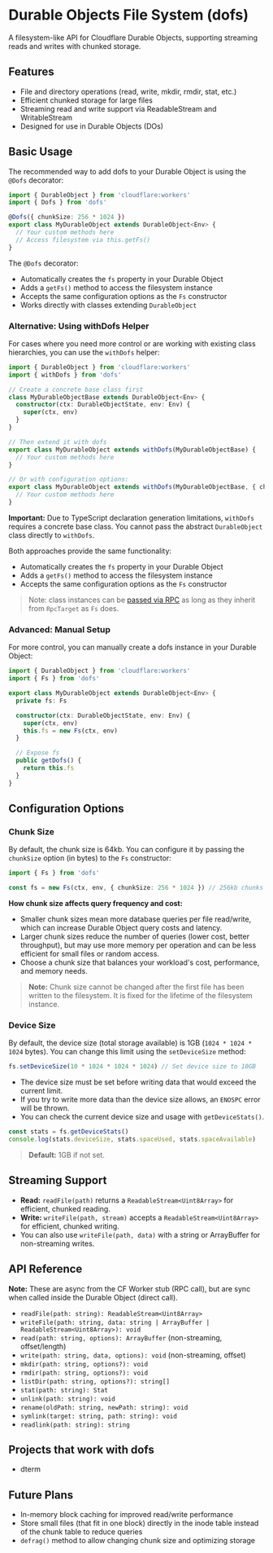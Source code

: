# Durable Objects File System (dofs)

A filesystem-like API for Cloudflare Durable Objects, supporting streaming reads and writes with chunked storage.

## Features

- File and directory operations (read, write, mkdir, rmdir, stat, etc.)
- Efficient chunked storage for large files
- Streaming read and write support via ReadableStream and WritableStream
- Designed for use in Durable Objects (DOs)

## Basic Usage

The recommended way to add dofs to your Durable Object is using the `@Dofs` decorator:

```ts
import { DurableObject } from 'cloudflare:workers'
import { Dofs } from 'dofs'

@Dofs({ chunkSize: 256 * 1024 })
export class MyDurableObject extends DurableObject<Env> {
  // Your custom methods here
  // Access filesystem via this.getFs()
}
```

The `@Dofs` decorator:

- Automatically creates the `fs` property in your Durable Object
- Adds a `getFs()` method to access the filesystem instance
- Accepts the same configuration options as the `Fs` constructor
- Works directly with classes extending `DurableObject`

### Alternative: Using withDofs Helper

For cases where you need more control or are working with existing class hierarchies, you can use the `withDofs` helper:

```ts
import { DurableObject } from 'cloudflare:workers'
import { withDofs } from 'dofs'

// Create a concrete base class first
class MyDurableObjectBase extends DurableObject<Env> {
  constructor(ctx: DurableObjectState, env: Env) {
    super(ctx, env)
  }
}

// Then extend it with dofs
export class MyDurableObject extends withDofs(MyDurableObjectBase) {
  // Your custom methods here
}

// Or with configuration options:
export class MyDurableObject extends withDofs(MyDurableObjectBase, { chunkSize: 256 * 1024 }) {
  // Your custom methods here
}
```

**Important:** Due to TypeScript declaration generation limitations, `withDofs` requires a concrete base class. You cannot pass the abstract `DurableObject` class directly to `withDofs`.

Both approaches provide the same functionality:

- Automatically creates the `fs` property in your Durable Object
- Adds a `getFs()` method to access the filesystem instance
- Accepts the same configuration options as the `Fs` constructor

> Note: class instances can be [passed via RPC](https://developers.cloudflare.com/workers/runtime-apis/rpc/#class-instances) as long as they inherit from `RpcTarget` as `Fs` does.

### Advanced: Manual Setup

For more control, you can manually create a dofs instance in your Durable Object:

```ts
import { DurableObject } from 'cloudflare:workers'
import { Fs } from 'dofs'

export class MyDurableObject extends DurableObject<Env> {
  private fs: Fs

  constructor(ctx: DurableObjectState, env: Env) {
    super(ctx, env)
    this.fs = new Fs(ctx, env)
  }

  // Expose fs
  public getDofs() {
    return this.fs
  }
}
```

## Configuration Options

### Chunk Size

By default, the chunk size is 64kb. You can configure it by passing the `chunkSize` option (in bytes) to the `Fs` constructor:

```ts
import { Fs } from 'dofs'

const fs = new Fs(ctx, env, { chunkSize: 256 * 1024 }) // 256kb chunks
```

**How chunk size affects query frequency and cost:**

- Smaller chunk sizes mean more database queries per file read/write, which can increase Durable Object query costs and latency.
- Larger chunk sizes reduce the number of queries (lower cost, better throughput), but may use more memory per operation and can be less efficient for small files or random access.
- Choose a chunk size that balances your workload's cost, performance, and memory needs.

> **Note:** Chunk size cannot be changed after the first file has been written to the filesystem. It is fixed for the lifetime of the filesystem instance.

### Device Size

By default, the device size (total storage available) is 1GB (`1024 * 1024 * 1024` bytes). You can change this limit using the `setDeviceSize` method:

```ts
fs.setDeviceSize(10 * 1024 * 1024 * 1024) // Set device size to 10GB
```

- The device size must be set before writing data that would exceed the current limit.
- If you try to write more data than the device size allows, an `ENOSPC` error will be thrown.
- You can check the current device size and usage with `getDeviceStats()`.

```ts
const stats = fs.getDeviceStats()
console.log(stats.deviceSize, stats.spaceUsed, stats.spaceAvailable)
```

> **Default:** 1GB if not set.

## Streaming Support

- **Read:** `readFile(path)` returns a `ReadableStream<Uint8Array>` for efficient, chunked reading.
- **Write:** `writeFile(path, stream)` accepts a `ReadableStream<Uint8Array>` for efficient, chunked writing.
- You can also use `writeFile(path, data)` with a string or ArrayBuffer for non-streaming writes.

## API Reference

**Note:** These are async from the CF Worker stub (RPC call), but are sync when called inside the Durable Object (direct call).

- `readFile(path: string): ReadableStream<Uint8Array>`
- `writeFile(path: string, data: string | ArrayBuffer | ReadableStream<Uint8Array>): void`
- `read(path: string, options): ArrayBuffer` (non-streaming, offset/length)
- `write(path: string, data, options): void` (non-streaming, offset)
- `mkdir(path: string, options?): void`
- `rmdir(path: string, options?): void`
- `listDir(path: string, options?): string[]`
- `stat(path: string): Stat`
- `unlink(path: string): void`
- `rename(oldPath: string, newPath: string): void`
- `symlink(target: string, path: string): void`
- `readlink(path: string): string`

## Projects that work with dofs

- dterm

## Future Plans

- In-memory block caching for improved read/write performance
- Store small files (that fit in one block) directly in the inode table instead of the chunk table to reduce queries
- `defrag()` method to allow changing chunk size and optimizing storage
